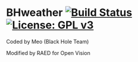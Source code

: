 BHweather [![Build Status](https://travis-ci.org/OpenVisionE2/BHweather.svg?branch=master)](https://travis-ci.org/OpenVisionE2/BHweather) [![License: GPL v3](https://img.shields.io/badge/License-GPLv3-blue.svg)](https://www.gnu.org/licenses/gpl-3.0)
========
Coded by Meo (Black Hole Team)

Modified by RAED for Open Vision
